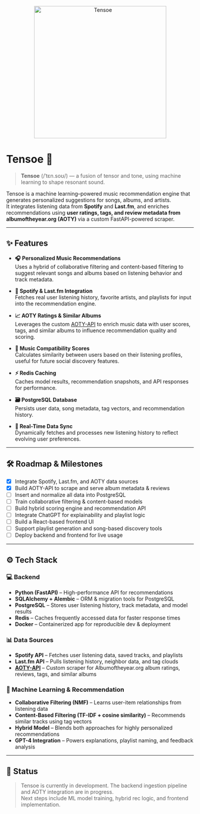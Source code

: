 <p align="center">
  <img src="https://github.com/user-attachments/assets/140f11f8-bb67-4846-ad66-ffd92101616e" alt="Tensoe" width="355"/>
</p>

# Tensoe 🎼

> 
> **Tensoe** (/ˈtɛn.soʊ/) — a fusion of tensor and tone, using machine learning to shape resonant sound.

Tensoe is a machine learning–powered music recommendation engine that generates personalized suggestions for songs, albums, and artists.  
It integrates listening data from **Spotify** and **Last.fm**, and enriches recommendations using **user ratings, tags, and review metadata from albumoftheyear.org (AOTY)** via a custom FastAPI-powered scraper.

---

## ✨ Features

- **🎧 Personalized Music Recommendations**  
  Uses a hybrid of collaborative filtering and content-based filtering to suggest relevant songs and albums based on listening behavior and track metadata.

- **🔗 Spotify & Last.fm Integration**  
  Fetches real user listening history, favorite artists, and playlists for input into the recommendation engine.

- **📈 AOTY Ratings & Similar Albums**  
  Leverages the custom [AOTY-API](https://github.com/connergroth/aoty-api) to enrich music data with user scores, tags, and similar albums to influence recommendation quality and scoring.

- **🧠 Music Compatibility Scores**  
  Calculates similarity between users based on their listening profiles, useful for future social discovery features.

- **⚡ Redis Caching**  
  Caches model results, recommendation snapshots, and API responses for performance.

- **🗃 PostgreSQL Database**  
  Persists user data, song metadata, tag vectors, and recommendation history.

- **📡 Real-Time Data Sync**  
  Dynamically fetches and processes new listening history to reflect evolving user preferences.

---

## 🛠 Roadmap & Milestones

- [x] Integrate Spotify, Last.fm, and AOTY data sources
- [x] Build AOTY-API to scrape and serve album metadata & reviews
- [ ] Insert and normalize all data into PostgreSQL
- [ ] Train collaborative filtering & content-based models
- [ ] Build hybrid scoring engine and recommendation API
- [ ] Integrate ChatGPT for explainability and playlist logic
- [ ] Build a React-based frontend UI
- [ ] Support playlist generation and song-based discovery tools
- [ ] Deploy backend and frontend for live usage

---

## ⚙️ Tech Stack

### 💻 Backend

- **Python (FastAPI)** – High-performance API for recommendations
- **SQLAlchemy + Alembic** – ORM & migration tools for PostgreSQL
- **PostgreSQL** – Stores user listening history, track metadata, and model results
- **Redis** – Caches frequently accessed data for faster response times
- **Docker** – Containerized app for reproducible dev & deployment

### 📊 Data Sources

- **Spotify API** – Fetches user listening data, saved tracks, and playlists
- **Last.fm API** – Pulls listening history, neighbor data, and tag clouds
- **[AOTY-API](https://github.com/connergroth/aoty-api)** – Custom scraper for Albumoftheyear.org album ratings, reviews, tags, and similar albums

### 🤖 Machine Learning & Recommendation

- **Collaborative Filtering (NMF)** – Learns user-item relationships from listening data
- **Content-Based Filtering (TF-IDF + cosine similarity)** – Recommends similar tracks using tag vectors
- **Hybrid Model** – Blends both approaches for highly personalized recommendations
- **GPT-4 Integration** – Powers explanations, playlist naming, and feedback analysis

---

## 📌 Status

> Tensoe is currently in development. The backend ingestion pipeline and AOTY integration are in progress.  
> Next steps include ML model training, hybrid rec logic, and frontend implementation.
